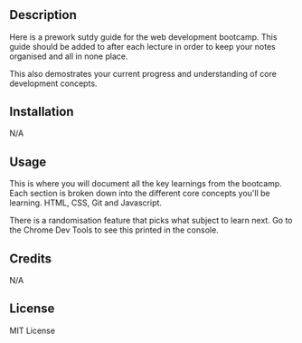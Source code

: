 # <Prework-Study-Guide>

## Description

Here is a prework sutdy guide for the web development bootcamp. This guide should be added to after each lecture in order to keep your notes organised and all in none place.

This also demostrates your current progress and understanding of core development concepts.


## Installation

N/A

## Usage

This is where you will document all the key learnings from the bootcamp. Each section is broken down into the different core concepts you'll be learning. HTML, CSS, Git and Javascript. 

There is a randomisation feature that picks what subject to learn next. Go to the Chrome Dev Tools to see this printed in the console. 


## Credits

N/A

## License

MIT License


